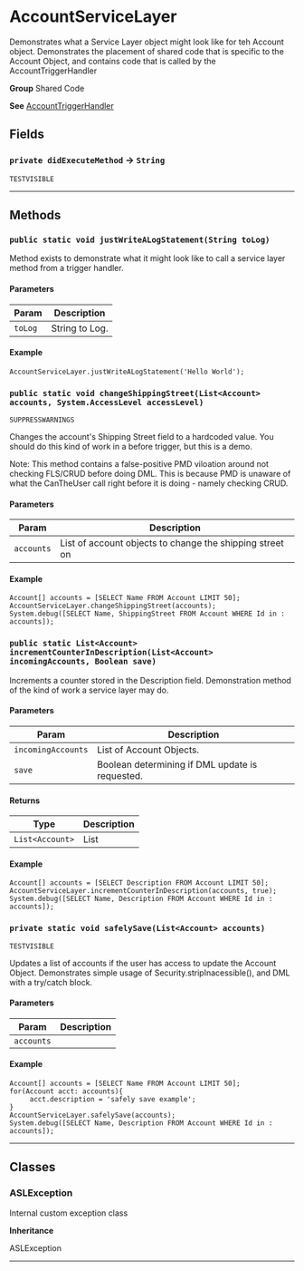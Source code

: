# AccountServiceLayer

Demonstrates what a Service Layer object might look like
for teh Account object. Demonstrates the placement of shared code that
is specific to the Account Object, and contains code that is called
by the AccountTriggerHandler


**Group** Shared Code


**See** [AccountTriggerHandler](https://github.com/trailheadapps/apex-recipes/wiki/AccountTriggerHandler)

## Fields

### `private didExecuteMethod` → `String`

`TESTVISIBLE` 

---
## Methods
### `public static void justWriteALogStatement(String toLog)`

Method exists to demonstrate what it might look like to
 call a service layer method from a trigger handler.

#### Parameters

|Param|Description|
|---|---|
|`toLog`|String to Log.|

#### Example
```apex
AccountServiceLayer.justWriteALogStatement('Hello World');
```


### `public static void changeShippingStreet(List<Account> accounts, System.AccessLevel accessLevel)`

`SUPPRESSWARNINGS`

Changes the account's Shipping Street field to a hardcoded
value. You should do this kind of work in a before trigger, but this is a
demo.

Note: This method contains a false-positive PMD viloation around not
checking FLS/CRUD before doing DML. This is because PMD is unaware of
what the CanTheUser call right before it is doing - namely checking CRUD.

#### Parameters

|Param|Description|
|---|---|
|`accounts`|List of account objects to change the shipping street on|

#### Example
```apex
Account[] accounts = [SELECT Name FROM Account LIMIT 50];
AccountServiceLayer.changeShippingStreet(accounts);
System.debug([SELECT Name, ShippingStreet FROM Account WHERE Id in : accounts]);
```


### `public static List<Account> incrementCounterInDescription(List<Account> incomingAccounts, Boolean save)`

Increments a counter stored in the Description field.
 Demonstration method of the kind of work a service layer may do.

#### Parameters

|Param|Description|
|---|---|
|`incomingAccounts`|List of Account Objects.|
|`save`|Boolean determining if DML update is requested.|

#### Returns

|Type|Description|
|---|---|
|`List<Account>`|List<Account>|

#### Example
```apex
Account[] accounts = [SELECT Description FROM Account LIMIT 50];
AccountServiceLayer.incrementCounterInDescription(accounts, true);
System.debug([SELECT Name, Description FROM Account WHERE Id in : accounts]);
```


### `private static void safelySave(List<Account> accounts)`

`TESTVISIBLE`

Updates a list of accounts if the user has access to update
 the Account Object. Demonstrates simple usage of
 Security.stripInacessible(), and DML with a try/catch block.

#### Parameters

|Param|Description|
|---|---|
|`accounts`||

#### Example
```apex
Account[] accounts = [SELECT Name FROM Account LIMIT 50];
for(Account acct: accounts){
     acct.description = 'safely save example';
}
AccountServiceLayer.safelySave(accounts);
System.debug([SELECT Name, Description FROM Account WHERE Id in : accounts]);
```


---
## Classes
### ASLException

Internal custom exception class


**Inheritance**

ASLException


---
